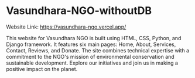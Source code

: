 # Vasundhara-NGO-withoutDB

Website Link: https://vasundhara-ngo.vercel.app/


This website for Vasundhara NGO is built using HTML, CSS, Python, and Django framework. It features six main pages: Home, About, Services, Contact, Reviews, and Donate. The site combines technical expertise with a commitment to the NGO's mission of environmental conservation and sustainable development. Explore our initiatives and join us in making a positive impact on the planet.


